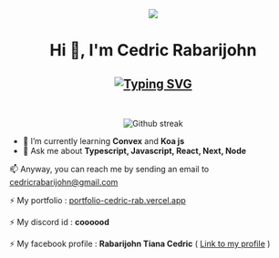 <!-- [![@cedric's Holopin board](https://holopin.io/api/user/board?user=cedricrabarijohn)](https://holopin.io/@cedricrabarijohn) -->
<p align="center">
<img src="https://media1.giphy.com/media/NKEt9elQ5cR68/giphy.gif?cid=790b7611d1dc94eaeba923144463a8abf484b360f0462308&rid=giphy.gif" />
<!-- <img src="https://media.giphy.com/media/l2Sq72gPlwox4o2n6/giphy.gif?cid=790b7611d1dc94eaeba923144463a8abf484b360f0462308&rid=giphy.gif" /> -->
<h1 align="center">Hi 👋, I'm Cedric Rabarijohn</h1>

<h2 align="center">
 <a href="https://git.io/typing-svg"><img src="https://readme-typing-svg.herokuapp.com?font=Fira+Code&pause=1000&random=false&width=435&lines=A+fullstack+web+developer+and+a+linux+lover" alt="Typing SVG" /></a>
</h2>

<br/>
<p align="center">
  <img src="https://github-readme-streak-stats.herokuapp.com?user=CedricRabarijohn&theme=radical&hide_border=true" alt="Github streak"/>
<p>

- 🌱 I’m currently learning **Convex** and **Koa js**
- 💬 Ask me about **Typescript, Javascript, React, Next, Node**

📫 Anyway, you can reach me by sending an email to [cedricrabarijohn@gmail.com](mailto:cedricrabarijohn@gmail.com)

⚡ My portfolio : [portfolio-cedric-rab.vercel.app](https://portfolio-cedric-rab.vercel.app/)

⚡ My discord id : **coooood**

⚡ My facebook profile : **Rabarijohn Tiana Cedric** ( [Link to my profile](https://www.facebook.com/cedric.rab.1) )
